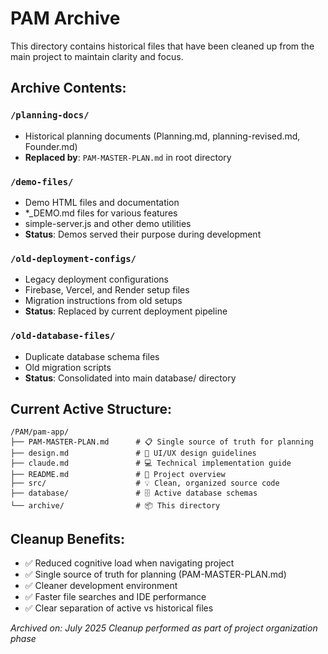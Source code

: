 # PAM Archive

This directory contains historical files that have been cleaned up from the main project to maintain clarity and focus.

## Archive Contents:

### `/planning-docs/`
- Historical planning documents (Planning.md, planning-revised.md, Founder.md)
- **Replaced by**: `PAM-MASTER-PLAN.md` in root directory

### `/demo-files/`
- Demo HTML files and documentation
- *_DEMO.md files for various features
- simple-server.js and other demo utilities
- **Status**: Demos served their purpose during development

### `/old-deployment-configs/`
- Legacy deployment configurations
- Firebase, Vercel, and Render setup files
- Migration instructions from old setups
- **Status**: Replaced by current deployment pipeline

### `/old-database-files/`
- Duplicate database schema files
- Old migration scripts
- **Status**: Consolidated into main database/ directory

## Current Active Structure:

```
/PAM/pam-app/
├── PAM-MASTER-PLAN.md      # 📋 Single source of truth for planning
├── design.md               # 🎨 UI/UX design guidelines
├── claude.md               # 💻 Technical implementation guide
├── README.md               # 📖 Project overview
├── src/                    # 💡 Clean, organized source code
├── database/               # 🗄️ Active database schemas
└── archive/                # 📦 This directory
```

## Cleanup Benefits:
- ✅ Reduced cognitive load when navigating project
- ✅ Single source of truth for planning (PAM-MASTER-PLAN.md)
- ✅ Cleaner development environment
- ✅ Faster file searches and IDE performance
- ✅ Clear separation of active vs historical files

*Archived on: July 2025*
*Cleanup performed as part of project organization phase*